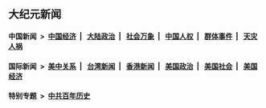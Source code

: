 ## 大纪元新闻

#### 中国新闻 &nbsp;>&nbsp; [中国经济](indexes/ncid283/README.md?03120845) &nbsp;| &nbsp; [大陆政治](indexes/ncid277/README.md?03120845) &nbsp;| &nbsp; [社会万象](indexes/ncid282/README.md?03120845) &nbsp;| &nbsp; [中国人权](indexes/ncid278/README.md?03120845) &nbsp;| &nbsp; [群体事件](indexes/ncid279/README.md?03120845) &nbsp;| &nbsp; [天灾人祸](indexes/ncid280/README.md?03120845)

#### 国际新闻 &nbsp;>&nbsp; [美中关系](indexes/nf1412576/README.md?03120845) &nbsp;| &nbsp; [台湾新闻](indexes/ncid1349361/README.md?03120845) &nbsp;| &nbsp; [香港新闻](indexes/ncid1349362/README.md?03120845) &nbsp;| &nbsp; [美国政治](indexes/ncid1078159/README.md?03120845) &nbsp;| &nbsp; [美国社会](indexes/ncid1078160/README.md?03120845) &nbsp;| &nbsp; [美国经济](indexes/ncid1078158/README.md?03120845)

#### 特别专题 &nbsp;>&nbsp; [中共百年历史](https://github.com/epoch-news/epoch-special/blob/master/README.md?03120845)  
